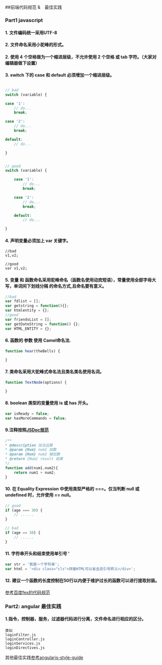##前端代码规范 &　最佳实践

### Part1 javascript 
#### 1. 文件编码统一采用UTF-8
#### 2. 文件命名采用小驼峰的形式。
#### 2. 使用 4 个空格做为一个缩进层级，不允许使用 2 个空格 或 tab 字符。（大家对编辑器做下设置）
#### 3. switch 下的 case 和 default 必须增加一个缩进层级。
```javascript

// bad
switch (variable) {

case '1':
    // do...
    break;

case '2':
    // do...
    break;

default:
    // do...

}


// good
switch (variable) {

    case '1':
        // do...
        break;

    case '2':
        // do...
        break;

    default:
        // do...

}
```


#### 4. 声明变量必须加上 var 关键字。
```
//bad
v1,v2;

//good
var v1,v2;
```

#### 5. 变量 和 函数命名采用驼峰命名（函数名使用动宾短语），常量使用全部字母大写，单词间下划线分隔 的命名方式,且命名要有意义。
```javascript 
//bad 
var fdlist = [];
var getstring = function(){};
var htmlentity = {};
//good
var friendsList = [];
var getDateString = function() {};
var HTML_ENTITY = {};
```

#### 6. 函数的 参数 使用 Camel命名法.
```javascript
function hear(theBells) {

}
```

#### 7. 类命名采用大驼峰式命名法且类名类名使用名词。
```javascript
function TextNode(options) {

}
```

#### 8. boolean 类型的变量使用 is 或 has 开头。
```javascript
var isReady = false;
var hasMoreCommands = false;
```


#### 9.注释按照[JSDoc规范](http://www.cnblogs.com/jndream/archive/2012/03/10/2389081.html)

```javascript
/**
* @description 加法运算
* @param {Num} num1 加数
* @param {Num} num2 被加数
* @return {Num} result 结果
*/
function add(num1,num2){
    return num1 + num2;
}

```


#### 10. 在 Equality Expression 中使用类型严格的 ===。仅当判断 null 或 undefined 时，允许使用 == null。

```javascript
// good
if (age === 30) {
    // ......
}

// bad
if (age == 30) {
    // ......
}
```

#### 11. 字符串开头和结束使用单引号 '
```javascript
var str = '我是一个字符串';
var html = '<div class="cls">拼接HTML可以省去双引号转义</div>';
```

#### 12. 建议一个函数的长度控制在50行以内便于维护过长的函数可以进行提取封装。


[参考百度fex的代码规范](https://github.com/fex-team/styleguide/blob/master/javascript.md)


### Part2: angular 最佳实践
#### 1.指令，控制器，服务，过滤器代码进行分离，文件命名进行相应的区分。
```
类似
loginFilter.js
loginController.js
loginServices.js
loginDirectives.js
```

其他最佳实践[参考angularjs-style-guide](https://github.com/mgechev/angularjs-style-guide/blob/master/README-zh-cn.md)
